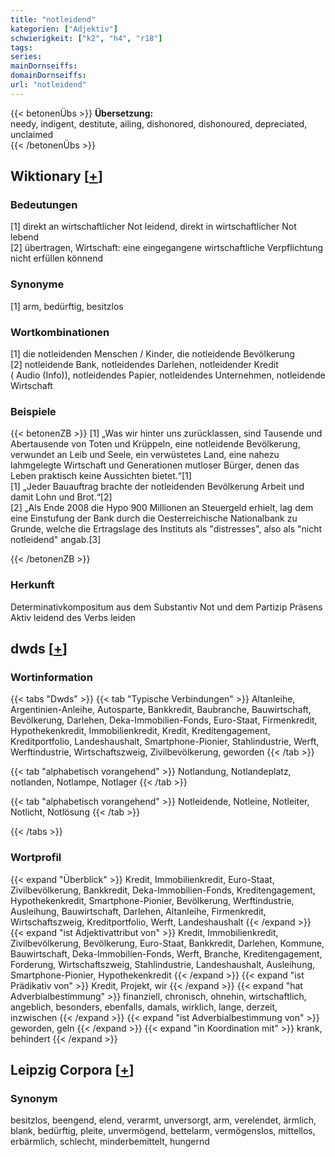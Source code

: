 ```yaml
---
title: "notleidend"
kategorien: ["Adjektiv"]
schwierigkeit: ["k2", "h4", "r18"]
tags:
series:
mainDornseiffs:
domainDornseiffs:
url: "notleidend"
---
```


{{< betonenÜbs >}}
**Übersetzung:**  
needy, indigent, destitute, ailing, dishonored, dishonoured, depreciated, unclaimed  
{{< /betonenÜbs >}}

## Wiktionary [[+](https://de.wiktionary.org/wiki/notleidend)]

### Bedeutungen
[1] direkt an wirtschaftlicher Not leidend, direkt in wirtschaftlicher Not lebend  
[2] übertragen, Wirtschaft: eine eingegangene wirtschaftliche Verpflichtung nicht erfüllen könnend  

### Synonyme
[1] arm, bedürftig, besitzlos  

### Wortkombinationen
[1] die notleidenden Menschen / Kinder, die notleidende Bevölkerung  
[2] notleidende Bank, notleidendes Darlehen, notleidender Kredit ( Audio (Info)), notleidendes Papier, notleidendes Unternehmen, notleidende Wirtschaft  

### Beispiele
{{< betonenZB >}}
[1] „Was wir hinter uns zurücklassen, sind Tausende und Abertausende von Toten und Krüppeln, eine notleidende Bevölkerung, verwundet an Leib und Seele, ein verwüstetes Land, eine nahezu lahmgelegte Wirtschaft und Generationen mutloser Bürger, denen das Leben praktisch keine Aussichten bietet.“[1]  
[1] „Jeder Bauauftrag brachte der notleidenden Bevölkerung Arbeit und damit Lohn und Brot.“[2]  
[2] „Als Ende 2008 die Hypo 900 Millionen an Steuergeld erhielt, lag dem eine Einstufung der Bank durch die Oesterreichische Nationalbank zu Grunde, welche die Ertragslage des Instituts als "distresses", also als "nicht notleidend" angab.[3]  

{{< /betonenZB >}}
### Herkunft
Determinativkompositum aus dem Substantiv Not und dem Partizip Präsens Aktiv leidend des Verbs leiden  



## dwds [[+](https://www.dwds.de/wb/notleidend)]

### Wortinformation
{{< tabs "Dwds" >}}
{{< tab "Typische Verbindungen" >}}
Altanleihe, Argentinien-Anleihe, Autosparte, Bankkredit, Baubranche, Bauwirtschaft, Bevölkerung, Darlehen, Deka-Immobilien-Fonds, Euro-Staat, Firmenkredit, Hypothekenkredit, Immobilienkredit, Kredit, Kreditengagement, Kreditportfolio, Landeshaushalt, Smartphone-Pionier, Stahlindustrie, Werft, Werftindustrie, Wirtschaftszweig, Zivilbevölkerung, geworden
{{< /tab >}}

{{< tab "alphabetisch vorangehend" >}}
Notlandung, Notlandeplatz, notlanden, Notlampe, Notlager
{{< /tab >}}

{{< tab "alphabetisch vorangehend" >}}
Notleidende, Notleine, Notleiter, Notlicht, Notlösung
{{< /tab >}}

{{< /tabs >}}

### Wortprofil
{{< expand "Überblick" >}} Kredit, Immobilienkredit, Euro-Staat, Zivilbevölkerung, Bankkredit, Deka-Immobilien-Fonds, Kreditengagement, Hypothekenkredit, Smartphone-Pionier, Bevölkerung, Werftindustrie, Ausleihung, Bauwirtschaft, Darlehen, Altanleihe, Firmenkredit, Wirtschaftszweig, Kreditportfolio, Werft, Landeshaushalt {{< /expand >}}
{{< expand "ist Adjektivattribut von" >}} Kredit, Immobilienkredit, Zivilbevölkerung, Bevölkerung, Euro-Staat, Bankkredit, Darlehen, Kommune, Bauwirtschaft, Deka-Immobilien-Fonds, Werft, Branche, Kreditengagement, Forderung, Wirtschaftszweig, Stahlindustrie, Landeshaushalt, Ausleihung, Smartphone-Pionier, Hypothekenkredit {{< /expand >}}
{{< expand "ist Prädikativ von" >}} Kredit, Projekt, wir {{< /expand >}}
{{< expand "hat Adverbialbestimmung" >}} finanziell, chronisch, ohnehin, wirtschaftlich, angeblich, besonders, ebenfalls, damals, wirklich, lange, derzeit, inzwischen {{< /expand >}}
{{< expand "ist Adverbialbestimmung von" >}} geworden, geln {{< /expand >}}
{{< expand "in Koordination mit" >}} krank, behindert {{< /expand >}}

## Leipzig Corpora [[+](https://corpora.uni-leipzig.de/en/res?word=notleidend&corpusId=deu_newscrawl-public_2018)]


### Synonym
besitzlos, beengend, elend, verarmt, unversorgt, arm, verelendet, ärmlich, blank, bedürftig, pleite, unvermögend, bettelarm, vermögenslos, mittellos, erbärmlich, schlecht, minderbemittelt, hungernd

